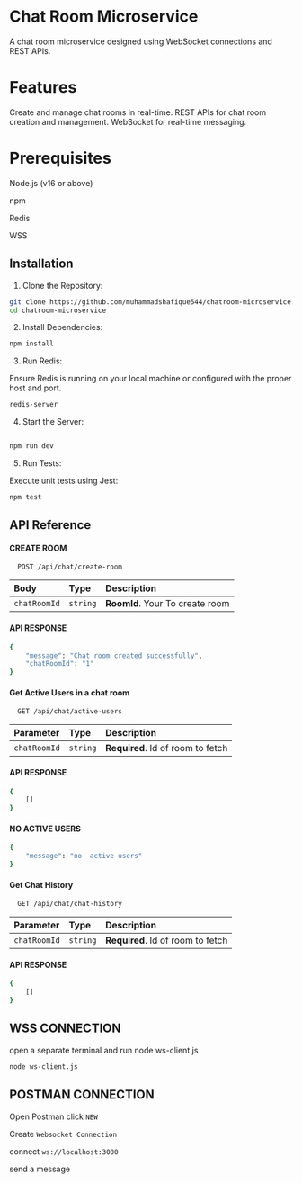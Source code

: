 
# Chat Room Microservice

A  chat room microservice designed using WebSocket connections and REST APIs.

# Features

Create and manage chat rooms in real-time.
REST APIs for chat room creation and management.
WebSocket for real-time messaging.

# Prerequisites
Node.js (v16 or above)

npm 

Redis 

WSS
## Installation

1. Clone the Repository:

```bash
git clone https://github.com/muhammadshafique544/chatroom-microservice.git
cd chatroom-microservice
```
2. Install Dependencies:

```bash
npm install
```
    
3. Run Redis:

Ensure Redis is running on your local machine or configured with the proper host and port.

```bash
redis-server
```

4. Start the Server:

```bash

npm run dev

```

5. Run Tests:

Execute unit tests using Jest:

```bash
npm test
```
## API Reference

#### CREATE ROOM

```http
  POST /api/chat/create-room
```

| Body | Type     | Description                |
| :-------- | :------- | :------------------------- |
| `chatRoomId` | `string` | **RoomId**. Your To create room |

#### API RESPONSE
```bash
{
    "message": "Chat room created successfully",
    "chatRoomId": "1"
}
```


#### Get Active Users in a chat room

```http
  GET /api/chat/active-users
```

| Parameter | Type     | Description                       |
| :-------- | :------- | :-------------------------------- |
| `chatRoomId`      | `string` | **Required**. Id of room to fetch |


#### API RESPONSE
```bash
{
    []
}
```
#### NO ACTIVE USERS
```bash
{
    "message": "no  active users"
}
```


#### Get Chat History

```http
  GET /api/chat/chat-history
```

| Parameter | Type     | Description                       |
| :-------- | :------- | :-------------------------------- |
| `chatRoomId`      | `string` | **Required**. Id of room to fetch |


#### API RESPONSE
```bash
{
    []
}
```
## WSS CONNECTION

open a separate terminal and run node ws-client.js

```bash
node ws-client.js
```
## POSTMAN CONNECTION

Open Postman
click `NEW`

Create `Websocket Connection`

connect `ws://localhost:3000`

send a message 

